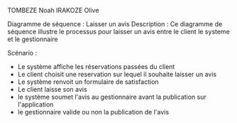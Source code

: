 TOMBEZE Noah
IRAKOZE Olive

Diagramme de séquence : Laisser un avis
Description :
Ce diagramme de séquence illustre le processus pour laisser un avis entre le client le systeme et le gestionnaire

Scénario :

- Le système affiche les réservations passées du client
- Le client choisit une reservation sur lequel il souhaite laisser un avis
- Le système renvoit un formulaire de satisfaction
- Le client laisse son avis
- le système soumet l'avis au gestionnaire avant la publication sur l'application
- le gestionnaire valide ou non la publication de l'avis 
